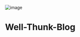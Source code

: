 ![image](https://github.com/stefvndev/car-rental/assets/131637136/14e8f8e9-f159-4fb1-aa20-2425a8e167cb)
# Well-Thunk-Blog